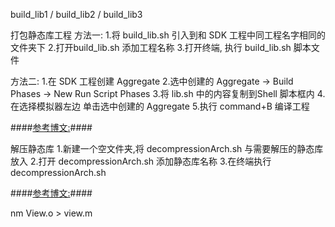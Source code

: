 build_lib1 / build_lib2 / build_lib3 

打包静态库工程
方法一:
1.将 build_lib.sh 引入到和 SDK 工程中同工程名字相同的文件夹下
2.打开build_lib.sh 添加工程名称
3.打开终端, 执行 build_lib.sh 脚本文件

方法二:
1.在 SDK 工程创建 Aggregate 
2.选中创建的 Aggregate -> Build Phases -> New Run Script Phases 
3.将 lib.sh 中的内容复制到Shell 脚本框内
4.在选择模拟器左边 单击选中创建的 Aggregate
5.执行 command+B 编译工程

####[参考博文:](http://www.jianshu.com/p/69a9b6d9875e)####




解压静态库
1.新建一个空文件夹,将 decompressionArch.sh 与需要解压的静态库放入
2.打开 decompressionArch.sh 添加静态库名称
3.在终端执行 decompressionArch.sh

####[参考博文:](http://www.jianshu.com/p/cc5c69332dc6)####





nm View.o > view.m 